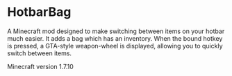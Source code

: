 # HotbarBag

A Minecraft mod designed to make switching between items on your hotbar much easier. It adds a bag which has an inventory. When the bound hotkey is pressed, a GTA-style weapon-wheel is displayed, allowing you to quickly switch between items.

Minecraft version 1.7.10
